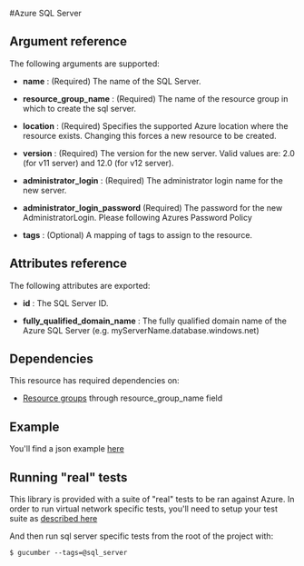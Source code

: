 #Azure SQL Server


## Argument reference


The following arguments are supported:

- **name** : (Required) The name of the SQL Server.

- **resource_group_name** : (Required) The name of the resource group in which to create the sql server.

- **location** : (Required) Specifies the supported Azure location where the resource exists. Changing this forces a new resource to be created.

- **version** : (Required) The version for the new server. Valid values are: 2.0 (for v11 server) and 12.0 (for v12 server).

- **administrator_login** : (Required) The administrator login name for the new server.

- **administrator_login_password**  (Required) The password for the new AdministratorLogin. Please following Azures Password Policy

- **tags** : (Optional) A mapping of tags to assign to the resource.


## Attributes reference

The following attributes are exported:

- **id** : The SQL Server ID.

- **fully_qualified_domain_name** : The fully qualified domain name of the Azure SQL Server (e.g. myServerName.database.windows.net)


## Dependencies

This resource has required dependencies on:

- [Resource groups](../resourcegroup/) through resource_group_name field

## Example

You'll find a json example [here](../../../internal/definitions/sql_create.json)

## Running "real" tests

This library is provided with a suite of "real" tests to be ran against Azure. In order to run virtual network specific tests, you'll need to setup your test suite as [described here](../../../internal/)

And then run sql server specific tests from the root of the project with:

```
$ gucumber --tags=@sql_server
